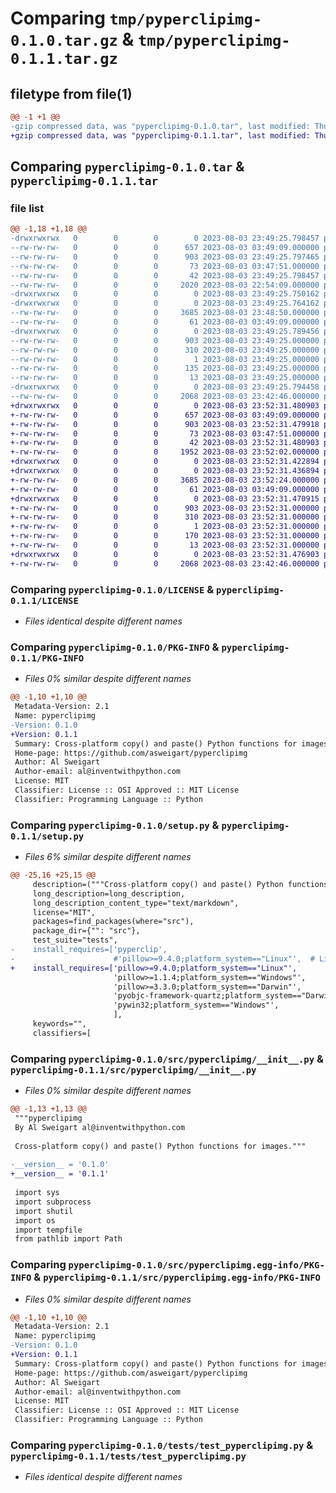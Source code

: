 # Comparing `tmp/pyperclipimg-0.1.0.tar.gz` & `tmp/pyperclipimg-0.1.1.tar.gz`

## filetype from file(1)

```diff
@@ -1 +1 @@
-gzip compressed data, was "pyperclipimg-0.1.0.tar", last modified: Thu Aug  3 23:49:25 2023, max compression
+gzip compressed data, was "pyperclipimg-0.1.1.tar", last modified: Thu Aug  3 23:52:31 2023, max compression
```

## Comparing `pyperclipimg-0.1.0.tar` & `pyperclipimg-0.1.1.tar`

### file list

```diff
@@ -1,18 +1,18 @@
-drwxrwxrwx   0        0        0        0 2023-08-03 23:49:25.798457 pyperclipimg-0.1.0/
--rw-rw-rw-   0        0        0      657 2023-08-03 03:49:09.000000 pyperclipimg-0.1.0/LICENSE
--rw-rw-rw-   0        0        0      903 2023-08-03 23:49:25.797465 pyperclipimg-0.1.0/PKG-INFO
--rw-rw-rw-   0        0        0       73 2023-08-03 03:47:51.000000 pyperclipimg-0.1.0/README.md
--rw-rw-rw-   0        0        0       42 2023-08-03 23:49:25.798457 pyperclipimg-0.1.0/setup.cfg
--rw-rw-rw-   0        0        0     2020 2023-08-03 22:54:09.000000 pyperclipimg-0.1.0/setup.py
-drwxrwxrwx   0        0        0        0 2023-08-03 23:49:25.750162 pyperclipimg-0.1.0/src/
-drwxrwxrwx   0        0        0        0 2023-08-03 23:49:25.764162 pyperclipimg-0.1.0/src/pyperclipimg/
--rw-rw-rw-   0        0        0     3685 2023-08-03 23:48:50.000000 pyperclipimg-0.1.0/src/pyperclipimg/__init__.py
--rw-rw-rw-   0        0        0       61 2023-08-03 03:49:09.000000 pyperclipimg-0.1.0/src/pyperclipimg/__main__.py
-drwxrwxrwx   0        0        0        0 2023-08-03 23:49:25.789456 pyperclipimg-0.1.0/src/pyperclipimg.egg-info/
--rw-rw-rw-   0        0        0      903 2023-08-03 23:49:25.000000 pyperclipimg-0.1.0/src/pyperclipimg.egg-info/PKG-INFO
--rw-rw-rw-   0        0        0      310 2023-08-03 23:49:25.000000 pyperclipimg-0.1.0/src/pyperclipimg.egg-info/SOURCES.txt
--rw-rw-rw-   0        0        0        1 2023-08-03 23:49:25.000000 pyperclipimg-0.1.0/src/pyperclipimg.egg-info/dependency_links.txt
--rw-rw-rw-   0        0        0      135 2023-08-03 23:49:25.000000 pyperclipimg-0.1.0/src/pyperclipimg.egg-info/requires.txt
--rw-rw-rw-   0        0        0       13 2023-08-03 23:49:25.000000 pyperclipimg-0.1.0/src/pyperclipimg.egg-info/top_level.txt
-drwxrwxrwx   0        0        0        0 2023-08-03 23:49:25.794458 pyperclipimg-0.1.0/tests/
--rw-rw-rw-   0        0        0     2068 2023-08-03 23:42:46.000000 pyperclipimg-0.1.0/tests/test_pyperclipimg.py
+drwxrwxrwx   0        0        0        0 2023-08-03 23:52:31.480903 pyperclipimg-0.1.1/
+-rw-rw-rw-   0        0        0      657 2023-08-03 03:49:09.000000 pyperclipimg-0.1.1/LICENSE
+-rw-rw-rw-   0        0        0      903 2023-08-03 23:52:31.479918 pyperclipimg-0.1.1/PKG-INFO
+-rw-rw-rw-   0        0        0       73 2023-08-03 03:47:51.000000 pyperclipimg-0.1.1/README.md
+-rw-rw-rw-   0        0        0       42 2023-08-03 23:52:31.480903 pyperclipimg-0.1.1/setup.cfg
+-rw-rw-rw-   0        0        0     1952 2023-08-03 23:52:02.000000 pyperclipimg-0.1.1/setup.py
+drwxrwxrwx   0        0        0        0 2023-08-03 23:52:31.422894 pyperclipimg-0.1.1/src/
+drwxrwxrwx   0        0        0        0 2023-08-03 23:52:31.436894 pyperclipimg-0.1.1/src/pyperclipimg/
+-rw-rw-rw-   0        0        0     3685 2023-08-03 23:52:24.000000 pyperclipimg-0.1.1/src/pyperclipimg/__init__.py
+-rw-rw-rw-   0        0        0       61 2023-08-03 03:49:09.000000 pyperclipimg-0.1.1/src/pyperclipimg/__main__.py
+drwxrwxrwx   0        0        0        0 2023-08-03 23:52:31.470915 pyperclipimg-0.1.1/src/pyperclipimg.egg-info/
+-rw-rw-rw-   0        0        0      903 2023-08-03 23:52:31.000000 pyperclipimg-0.1.1/src/pyperclipimg.egg-info/PKG-INFO
+-rw-rw-rw-   0        0        0      310 2023-08-03 23:52:31.000000 pyperclipimg-0.1.1/src/pyperclipimg.egg-info/SOURCES.txt
+-rw-rw-rw-   0        0        0        1 2023-08-03 23:52:31.000000 pyperclipimg-0.1.1/src/pyperclipimg.egg-info/dependency_links.txt
+-rw-rw-rw-   0        0        0      170 2023-08-03 23:52:31.000000 pyperclipimg-0.1.1/src/pyperclipimg.egg-info/requires.txt
+-rw-rw-rw-   0        0        0       13 2023-08-03 23:52:31.000000 pyperclipimg-0.1.1/src/pyperclipimg.egg-info/top_level.txt
+drwxrwxrwx   0        0        0        0 2023-08-03 23:52:31.476903 pyperclipimg-0.1.1/tests/
+-rw-rw-rw-   0        0        0     2068 2023-08-03 23:42:46.000000 pyperclipimg-0.1.1/tests/test_pyperclipimg.py
```

### Comparing `pyperclipimg-0.1.0/LICENSE` & `pyperclipimg-0.1.1/LICENSE`

 * *Files identical despite different names*

### Comparing `pyperclipimg-0.1.0/PKG-INFO` & `pyperclipimg-0.1.1/PKG-INFO`

 * *Files 0% similar despite different names*

```diff
@@ -1,10 +1,10 @@
 Metadata-Version: 2.1
 Name: pyperclipimg
-Version: 0.1.0
+Version: 0.1.1
 Summary: Cross-platform copy() and paste() Python functions for images.
 Home-page: https://github.com/asweigart/pyperclipimg
 Author: Al Sweigart
 Author-email: al@inventwithpython.com
 License: MIT
 Classifier: License :: OSI Approved :: MIT License
 Classifier: Programming Language :: Python
```

### Comparing `pyperclipimg-0.1.0/setup.py` & `pyperclipimg-0.1.1/setup.py`

 * *Files 6% similar despite different names*

```diff
@@ -25,16 +25,15 @@
     description=("""Cross-platform copy() and paste() Python functions for images."""),
     long_description=long_description,
     long_description_content_type="text/markdown",
     license="MIT",
     packages=find_packages(where="src"),
     package_dir={"": "src"},
     test_suite="tests",
-    install_requires=['pyperclip',
-                      #'pillow>=9.4.0;platform_system=="Linux"',  # Linux is not yet supported.
+    install_requires=['pillow>=9.4.0;platform_system=="Linux"',
                       'pillow>=1.1.4;platform_system=="Windows"',
                       'pillow>=3.3.0;platform_system=="Darwin"',
                       'pyobjc-framework-quartz;platform_system=="Darwin"',
                       'pywin32;platform_system=="Windows"',
                       ],
     keywords="",
     classifiers=[
```

### Comparing `pyperclipimg-0.1.0/src/pyperclipimg/__init__.py` & `pyperclipimg-0.1.1/src/pyperclipimg/__init__.py`

 * *Files 0% similar despite different names*

```diff
@@ -1,13 +1,13 @@
 """pyperclipimg
 By Al Sweigart al@inventwithpython.com
 
 Cross-platform copy() and paste() Python functions for images."""
 
-__version__ = '0.1.0'
+__version__ = '0.1.1'
 
 import sys
 import subprocess
 import shutil
 import os
 import tempfile
 from pathlib import Path
```

### Comparing `pyperclipimg-0.1.0/src/pyperclipimg.egg-info/PKG-INFO` & `pyperclipimg-0.1.1/src/pyperclipimg.egg-info/PKG-INFO`

 * *Files 0% similar despite different names*

```diff
@@ -1,10 +1,10 @@
 Metadata-Version: 2.1
 Name: pyperclipimg
-Version: 0.1.0
+Version: 0.1.1
 Summary: Cross-platform copy() and paste() Python functions for images.
 Home-page: https://github.com/asweigart/pyperclipimg
 Author: Al Sweigart
 Author-email: al@inventwithpython.com
 License: MIT
 Classifier: License :: OSI Approved :: MIT License
 Classifier: Programming Language :: Python
```

### Comparing `pyperclipimg-0.1.0/tests/test_pyperclipimg.py` & `pyperclipimg-0.1.1/tests/test_pyperclipimg.py`

 * *Files identical despite different names*

